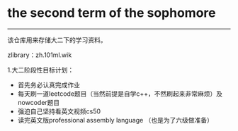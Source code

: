 # the second term of the sophomore
------

该仓库用来存储大二下的学习资料。

zlibrary：zh.101ml.wik

1.大二阶段性目标计划：

- 首先务必认真完成作业
- 每天刷一道leetcode题目（当然前提是自学c++，不然刷起来非常麻烦）及nowcoder题目
- 强迫自己坚持看英文视频cs50
- 读完英文版professional assembly language （也是为了六级做准备）

